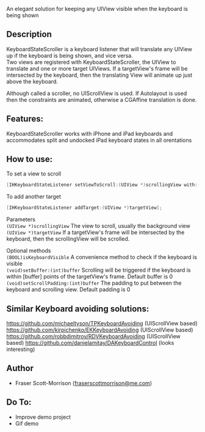 
An elegant solution for keeping any UIView visible when the keyboard is being shown

## Description

KeyboardStateScroller is a keyboard listener that will translate any UIView up if the keyboard is being shown, and vice versa.  
Two views are registered with KeyboardStateScroller, the UIView to translate and one or more target UIViews.  If a targetView's frame will be intersected by the keyboard, then the translating View will animate up just above the keyboard.

Although called a scroller, no UIScrollView is used. If Autolayout is used then the constraints are animated, otherwise a CGAffine translation is done.

## Features:

KeyboardStateScroller works with iPhone and iPad keyboards and accommodates split and undocked iPad keyboard states in all orentations

## How to use:

To set a view to scroll
```objective-c
[IHKeyboardStateListener setViewToScroll:(UIView *)scrollingView with:(UIView *)targetView];
```
To add another target
```objective-c
[IHKeyboardStateListener addTarget:(UIView *)targetView];
```

Parameters   
```(UIView *)scrollingView```   The view to scroll, usually the background view
```(UIView *)targetView```      If a targetView's frame will be intersected by the keyboard, then the scrollingView will be scrolled.

Optional methods    
```(BOOL)isKeyboardVisible```   A convenience method to check if the keyboard is visible  
```(void)setBuffer:(int)buffer``` Scrolling will be triggered if the keyboard is within [buffer] points of the targetView's frame.  Default buffer is 0
```(void)setScrollPadding:(int)buffer``` The padding to put between the keyboard and scrolling view.  Default padding is 0
## Similar Keyboard avoiding solutions:

https://github.com/michaeltyson/TPKeyboardAvoiding (UIScrollView based)
https://github.com/kirpichenko/EKKeyboardAvoiding (UIScrollView based)
https://github.com/robbdimitrov/RDVKeyboardAvoiding (UIScrollView based)
https://github.com/danielamitay/DAKeyboardControl (looks interesting)

## Author

* Fraser Scott-Morrison (fraserscottmorrison@me.com)

## Do To:

* Improve demo project
* Gif demo
